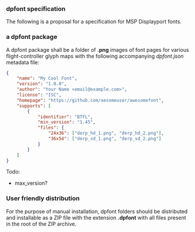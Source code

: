 ### dpfont specification

The following is a proposal for a specification for MSP Displayport fonts.

### a dpfont package

A dpfont package shall be a folder of **.png** images of font pages for various flight-controller glyph maps with the following accompanying *dpfont.json* metadata file:

```json
{
    "name": "My Cool Font",
    "version": "1.0.0",
    "author": "Your Name <email@example.com>",
    "license": "ISC",
    "homepage": "https://github.com/aesomeuser/awesomefont",
    "supports": [
        {
            "identifier": "BTFL",
            "min_version": "1.45",
            "files": {
                "24x36": ["derp_hd_1.png", "derp_hd_2.png"],
                "36x54": ["derp_sd_1.png", "derp_sd_2.png"]
            }
        }
    ]
}
```

Todo:
 - max_version?

### User friendly distribution

For the purpose of manual installation, dpfont folders should be distributed and installable as a ZIP file with the extension **.dpfont** with all files present in the root of the ZIP archive.
